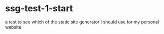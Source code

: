 # ssg-test-1-start
a test to see which of the static site generator I should use for my personal website
